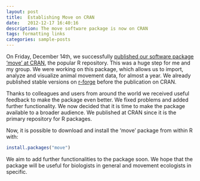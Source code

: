 ```yaml
---
layout: post
title:  Establishing Move on CRAN
date:   2012-12-17 16:40:16
description: The move software package is now on CRAN
tags: formatting links
categories: sample-posts
---
```


On Friday, December 14th, we successfully [published our software package ‘move’ at CRAN](http://cran.r-project.org/web/packages/move/index.html), the popular R repository. This was a huge step for me and my group. We were working on this package, which allows us to import, analyze and visualize animal movement data, for almost a year. We already published stable versions on [r-forge](https://r-forge.r-project.org/R/?group_id=1349) before the publication on CRAN.

Thanks to colleagues and users from around the world we received useful feedback to make the package even better. We fixed problems and added further functionality. We now decided that it is time to make the package available to a broader audience. We published at CRAN since it is the primary repository for R packages.

Now, it is possible to download and install the ‘move’ package from within R with:

```R
install.packages("move")
```

We aim to add further functionalities to the package soon. We hope that the package will be useful for biologists in general and movement ecologists in specific.
